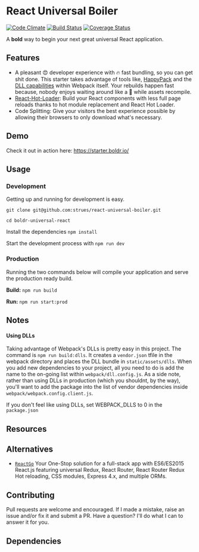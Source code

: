 # React Universal Boiler
[![Code Climate](https://codeclimate.com/github/strues/react-universal-boiler/badges/gpa.svg)](https://codeclimate.com/github/strues/react-universal-boiler)  [![Build Status](https://travis-ci.org/strues/react-universal-boiler.svg?branch=master)](https://travis-ci.org/strues/react-universal-boiler) [![Coverage Status](https://coveralls.io/repos/github/strues/react-universal-boiler/badge.svg?branch=master)](https://coveralls.io/github/strues/react-universal-boiler?branch=master)

A **bold** way to begin your next great universal React application.

## Features
- A pleasant 😍 developer experience with 🔥 fast bundling, so you can get shit done. This starter takes advantage of tools like, [HappyPack](https://github.com/amireh/happypack) and the [DLL capabilities](http://webpack.github.io/docs/list-of-plugins.html#dllplugin) within Webpack itself. Your rebuilds happen fast because, nobody enjoys waiting around like a  🐢  while assets recompile.
- [React-Hot-Loader](https://github.com/gaearon/react-hot-loader): Build your React components with less full page reloads thanks to hot module replacement and React Hot Loader.
- Code Splitting: Give your visitors the best experience possible by allowing their browsers to only download what's necessary.

## Demo

Check it out in action here: https://starter.boldr.io/

## Usage

### Development
Getting up and running for development is easy.

`git clone git@github.com:strues/react-universal-boiler.git`

`cd boldr-universal-react`

Install the dependencies `npm install`

Start the development process with `npm run dev`

### Production
Running the two commands below will compile your application and serve the production ready build.

**Build:** `npm run build`

**Run:** `npm run start:prod`

## Notes
#### Using DLLs
Taking advantage of Webpack's DLLs is pretty easy in this project. The command is `npm run build:dlls`. It creates a `vendor.json` tfile in the webpack directory and places the DLL bundle in `static/assets/dlls`. When you add new dependencies to your project, all you need to do is add the name to the on-going list within `webpack/dll.config.js`. As a side note, rather than using DLLs in production (which you shouldnt, by the way), you'll want to add the package into the list of vendor dependencies inside `webpack/webpack.config.client.js`.

If you don't feel like using DLLs, set WEBPACK_DLLS to 0 in the `package.json`

## Resources


## Alternatives
- [`ReactGo`](https://github.com/reactGo/reactGo)
Your One-Stop solution for a full-stack app with ES6/ES2015 React.js featuring universal Redux, React Router, React Router Redux Hot reloading, CSS modules, Express 4.x, and multiple ORMs.



## Contributing
Pull requests are welcome and encouraged. If I made a mistake, raise an issue and/or fix it and submit a PR. Have a question? I'll do what I can to answer it for you.

## Dependencies
